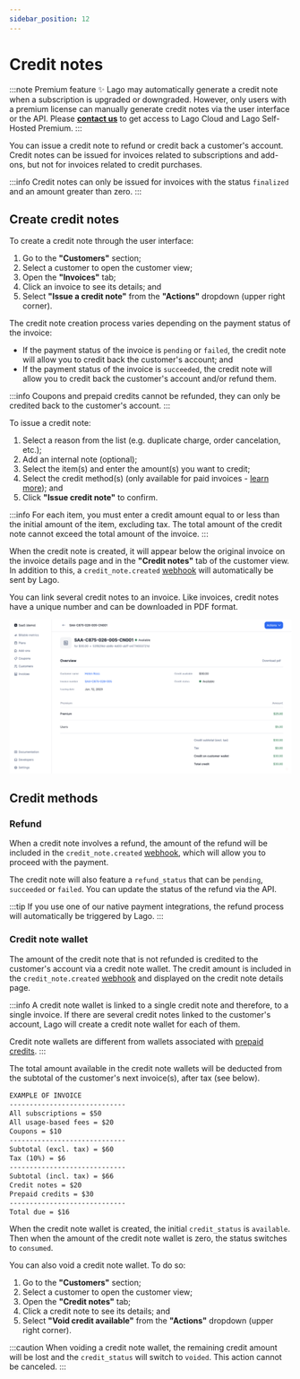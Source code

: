 ```yaml
---
sidebar_position: 12
---
```


# Credit notes
:::note Premium feature ✨
Lago may automatically generate a credit note when a subscription is upgraded or downgraded. However, only users with a premium license can manually generate credit notes via the user interface or the API. Please **[contact us](mailto:hello@getlago.com)** to get access to Lago Cloud and Lago Self-Hosted Premium.
:::

You can issue a credit note to refund or credit back a customer's account. Credit notes can be issued for invoices related to subscriptions and add-ons, but not for invoices related to credit purchases.

:::info
Credit notes can only be issued for invoices with the status `finalized` and an amount greater than zero.
:::

## Create credit notes
To create a credit note through the user interface:
1. Go to the **"Customers"** section;
2. Select a customer to open the customer view;
3. Open the **"Invoices"** tab;
4. Click an invoice to see its details; and
5. Select **"Issue a credit note"** from the **"Actions"** dropdown (upper right corner).

The credit note creation process varies depending on the payment status of the invoice:
- If the payment status of the invoice is `pending` or `failed`, the credit note will allow you to credit back the customer's account; and
- If the payment status of the invoice is `succeeded`, the credit note will allow you to credit back the customer's account and/or refund them.

:::info
Coupons and prepaid credits cannot be refunded, they can only be credited back to the customer's account.
:::

To issue a credit note:
1. Select a reason from the list (e.g. duplicate charge, order cancelation, etc.);
2. Add an internal note (optional);
3. Select the item(s) and enter the amount(s) you want to credit;
4. Select the credit method(s) (only available for paid invoices - [learn more](#credit-methods)); and
5. Click **"Issue credit note"** to confirm.

:::info
For each item, you must enter a credit amount equal to or less than the initial amount of the item, excluding tax. The total amount of the credit note cannot exceed the total amount of the invoice.
:::

When the credit note is created, it will appear below the original invoice on the invoice details page and in the **"Credit notes"** tab of the customer view. In addition to this, a `credit_note.created` [webhook](../api/webhooks/messages) will automatically be sent by Lago.

You can link several credit notes to an invoice. Like invoices, credit notes have a unique number and can be downloaded in PDF format.

![Credit note details](../../static/img/credit-note.png)

## Credit methods
### Refund
When a credit note involves a refund, the amount of the refund will be included in the `credit_note.created` [webhook](../api/webhooks/messages), which will allow you to proceed with the payment.

The credit note will also feature a `refund_status` that can be `pending`, `succeeded` or `failed`. You can update the status of the refund via the API.

:::tip
If you use one of our native payment integrations, the refund process will automatically be triggered by Lago.
:::

### Credit note wallet
The amount of the credit note that is not refunded is credited to the customer's account via a credit note wallet. The credit amount is included in the `credit_note.created` [webhook](../api/webhooks/messages) and displayed on the credit note details page.

:::info
A credit note wallet is linked to a single credit note and therefore, to a single invoice. If there are several credit notes linked to the customer's account, Lago will create a credit note wallet for each of them.

Credit note wallets are different from wallets associated with [prepaid credits](prepaid_credits).
:::

The total amount available in the credit note wallets will be deducted from the subtotal of the customer's next invoice(s), after tax (see below).

```
EXAMPLE OF INVOICE
-----------------------------
All subscriptions = $50
All usage-based fees = $20
Coupons = $10
-----------------------------
Subtotal (excl. tax) = $60
Tax (10%) = $6
-----------------------------
Subtotal (incl. tax) = $66
Credit notes = $20
Prepaid credits = $30
-----------------------------
Total due = $16
```

When the credit note wallet is created, the initial `credit_status` is `available`. Then when the amount of the credit note wallet is zero, the status switches to `consumed`.

You can also void a credit note wallet. To do so:
1. Go to the **"Customers"** section;
2. Select a customer to open the customer view;
3. Open the **"Credit notes"** tab;
4. Click a credit note to see its details; and
5. Select **"Void credit available"** from the **"Actions"** dropdown (upper right corner).

:::caution
When voiding a credit note wallet, the remaining credit amount will be lost and the `credit_status` will switch to `voided`. This action cannot be canceled.
:::